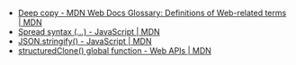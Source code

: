 - [Deep copy - MDN Web Docs Glossary: Definitions of Web-related terms | MDN](https://developer.mozilla.org/en-US/docs/Glossary/Deep_copy)
- [Spread syntax (...) - JavaScript | MDN](https://developer.mozilla.org/en-US/docs/Web/JavaScript/Reference/Operators/Spread_syntax)
- [JSON.stringify() - JavaScript | MDN](https://developer.mozilla.org/en-US/docs/Web/JavaScript/Reference/Global_Objects/JSON/stringify)
- [structuredClone() global function - Web APIs | MDN](https://developer.mozilla.org/en-US/docs/Web/API/structuredClone)

